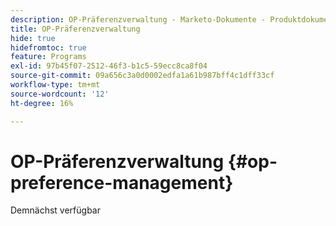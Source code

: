 ```yaml
---
description: OP-Präferenzverwaltung - Marketo-Dokumente - Produktdokumentation
title: OP-Präferenzverwaltung
hide: true
hidefromtoc: true
feature: Programs
exl-id: 97b45f07-2512-46f3-b1c5-59ecc8ca8f04
source-git-commit: 09a656c3a0d0002edfa1a61b987bff4c1dff33cf
workflow-type: tm+mt
source-wordcount: '12'
ht-degree: 16%

---
```


# OP-Präferenzverwaltung {#op-preference-management}

Demnächst verfügbar
